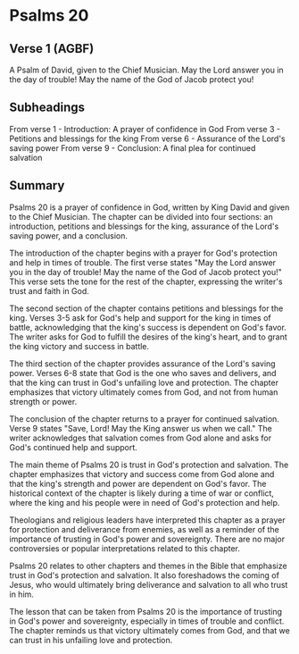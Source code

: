 # Psalms 20

## Verse 1 (AGBF)

A Psalm of David, given to the Chief Musician. May the Lord answer you in the day of trouble! May the name of the God of Jacob protect you!

## Subheadings

From verse 1 - Introduction: A prayer of confidence in God
From verse 3 - Petitions and blessings for the king
From verse 6 - Assurance of the Lord's saving power
From verse 9 - Conclusion: A final plea for continued salvation

## Summary

Psalms 20 is a prayer of confidence in God, written by King David and given to the Chief Musician. The chapter can be divided into four sections: an introduction, petitions and blessings for the king, assurance of the Lord's saving power, and a conclusion.

The introduction of the chapter begins with a prayer for God's protection and help in times of trouble. The first verse states "May the Lord answer you in the day of trouble! May the name of the God of Jacob protect you!" This verse sets the tone for the rest of the chapter, expressing the writer's trust and faith in God.

The second section of the chapter contains petitions and blessings for the king. Verses 3-5 ask for God's help and support for the king in times of battle, acknowledging that the king's success is dependent on God's favor. The writer asks for God to fulfill the desires of the king's heart, and to grant the king victory and success in battle.

The third section of the chapter provides assurance of the Lord's saving power. Verses 6-8 state that God is the one who saves and delivers, and that the king can trust in God's unfailing love and protection. The chapter emphasizes that victory ultimately comes from God, and not from human strength or power.

The conclusion of the chapter returns to a prayer for continued salvation. Verse 9 states "Save, Lord! May the King answer us when we call." The writer acknowledges that salvation comes from God alone and asks for God's continued help and support.

The main theme of Psalms 20 is trust in God's protection and salvation. The chapter emphasizes that victory and success come from God alone and that the king's strength and power are dependent on God's favor. The historical context of the chapter is likely during a time of war or conflict, where the king and his people were in need of God's protection and help.

Theologians and religious leaders have interpreted this chapter as a prayer for protection and deliverance from enemies, as well as a reminder of the importance of trusting in God's power and sovereignty. There are no major controversies or popular interpretations related to this chapter.

Psalms 20 relates to other chapters and themes in the Bible that emphasize trust in God's protection and salvation. It also foreshadows the coming of Jesus, who would ultimately bring deliverance and salvation to all who trust in him.

The lesson that can be taken from Psalms 20 is the importance of trusting in God's power and sovereignty, especially in times of trouble and conflict. The chapter reminds us that victory ultimately comes from God, and that we can trust in his unfailing love and protection.
